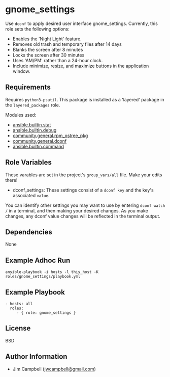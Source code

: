 gnome_settings
==============

Use `dconf` to apply desired user interface gnome_settings. Currently, this role sets the following
options:

  - Enables the 'Night Light' feature.
  - Removes old trash and temporary files after 14 days
  - Blanks the screen after 8 minutes
  - Locks the screen after 30 minutes
  - Uses 'AM/PM' rather than a 24-hour clock.
  - Include minimize, resize, and maximize buttons in the application window.

Requirements
------------

Requires `python3-psutil`. This package is installed as a 'layered' package in the
`layered_packages` role.

Modules used:

  * [ansible.builtin.stat](https://docs.ansible.com/ansible/latest/collections/ansible/builtin/stat_module.html)
  * [ansible.builtin.debug](https://docs.ansible.com/ansible/latest/collections/ansible/builtin/debug_module.html)
  * [community.general.rpm_ostree_pkg](https://docs.ansible.com/ansible/latest/collections/community/general/rpm_ostree_pkg_module.html)
  * [community.general.dconf](https://docs.ansible.com/ansible/latest/collections/community/general/dconf_module.html)
  * [ansible.builtin.command](https://docs.ansible.com/ansible/latest/collections/ansible/builtin/command_module.html)


Role Variables
--------------

These varables are set in the project's `group_vars/all` file. Make your edits there!

  * dconf_settings: These settings consist of a `dconf key` and the key's associated `value`.

You can identify other settings you may want to use by entering `dconf watch /` in a terminal,
and then making your desired changes. As you make changes, any dconf value changes will be
reflected in the terminal output.

Dependencies
------------

None

Example Adhoc Run
-----------------

`ansible-playbook -i hosts -l this_host -K roles/gnome_settings/playbook.yml`

Example Playbook
----------------

    - hosts: all
      roles:
         - { role: gnome_settings }

License
-------

BSD

Author Information
------------------

  * Jim Campbell (jwcampbell@gmail.com)
